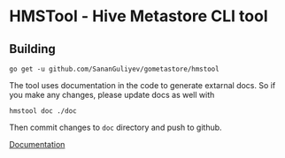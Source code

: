 # HMSTool - Hive Metastore CLI tool

## Building

    go get -u github.com/SananGuliyev/gometastore/hmstool

The tool uses documentation in the code to generate extarnal docs. So if you make any changes,
please update docs as well with

    hmstool doc ./doc
    
Then commit changes to `doc` directory and push to github.    

[Documentation][]

[Documentation]: https://github.com/SananGuliyev/gometastore/blob/master/hmstool/doc/hmstool.md "Documentation"

